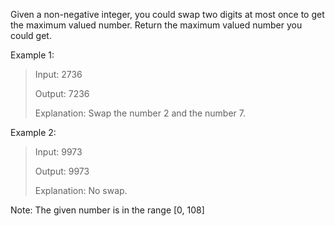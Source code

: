 Given a non-negative integer, you could swap two digits at most once to get the maximum valued number. Return the maximum valued number you could get.

Example 1:

> Input: 2736
> 
> Output: 7236
> 
> Explanation: Swap the number 2 and the number 7.

Example 2:

> Input: 9973
> 
> Output: 9973
> 
> Explanation: No swap.

Note:
The given number is in the range [0, 108]